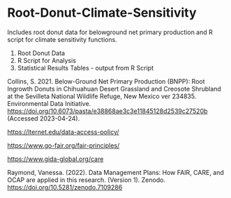 # Root-Donut-Climate-Sensitivity
Includes root donut data for belowground net primary production and R script for climate sensitivity functions.
1. Root Donut Data
2. R Script for Analysis
3. Statistical Results Tables - output from R Script

Collins, S. 2021. Below-Ground Net Primary Production (BNPP): Root Ingrowth Donuts in Chihuahuan Desert Grassland and Creosote Shrubland at the Sevilleta National Wildlife Refuge, New Mexico ver 234835. Environmental Data Initiative. https://doi.org/10.6073/pasta/e38868ae3c3e11845128d2539c27520b (Accessed 2023-04-24).

https://lternet.edu/data-access-policy/

https://www.go-fair.org/fair-principles/

https://www.gida-global.org/care

Raymond, Vanessa. (2022). Data Management Plans: How FAIR, CARE, and OCAP are applied in this research. (Version 1). Zenodo. https://doi.org/10.5281/zenodo.7109286
